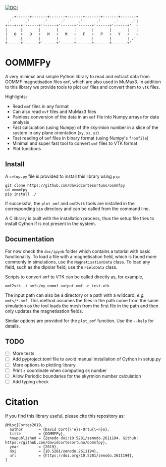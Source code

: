 [![DOI](https://zenodo.org/badge/DOI/10.5281/zenodo.2611194.svg)](https://doi.org/10.5281/zenodo.2611194)

```
   .+------+-------+-------+-------+-------+-------+-------+
 .'      .'      .'      .'      .'      .'      .'      .'|
+---+--+'------+'------+'------+'------+'------+'------+'  -
|      |       |       |       |       |       |       |   |
|   O  +   O   +   M   +   M   +   F   +   P   +   Y   +   +
|      |       |       |       |       |       |       | .'
+------+'------+'------+'------+-------+-------+-------+'
```

# OOMMFPy

A very minimal and simple Python library to read and extract data from OOMMF
magnetisation files `omf`, which are also used in MuMax3. In addition to this
library we provide tools to plot `omf` files and convert them to `vtk` files.

Highlights:

- Read `omf` files in any format
- Can also read `ovf` files and MuMax3 files
- Painless conversion of the data in an `omf` file into Numpy arrays for data
  analysis
- Fast calculation (using Numpy) of the skyrmion number in a slice of the
  system in any plane orientation (`xy`, `xz`, `yz`)
- Fast reading of `omf` files in binary format (using Numpy's `fromfile`)
- Minimal and super fast tool to convert `omf` files to VTK format
- Plot functions

## Install

A `setup.py` file is provided to install this library using `pip`

    git clone https://github.com/davidcortesortuno/oommfpy
    cd oommfpy
    pip install ./

If successful, the `plot_omf` and `omf2vtk` tools are installed in the
corresponding `bin` directory and can be called from the command line.

A C library is built with the installation process, thus the setup file tries
to install Cython if is not present in the system.

## Documentation

For now check the `doc/ipynb` folder which contains a tutorial with basic
functionality. To load a file with a magnetisation field, which is found more
commonly in simulations, use the `MagnetisationData` class. To load any field,
such as the dipolar field, use the `FieldData` class.

Scripts to convert `omf` to VTK can be called directly as, for example,

```
omf2vtk -i omfs/my_oommf_output.omf -o test.vtk
```

The input path can also be a directory or a path with a wildcard, *e.g.*
`omfs/*.omf`. This method assumes the files in the path come from the same
simulation as the tool loads the mesh from the first file in the path and then
only updates the magnetisation fields.

Similar options are provided for the `plot_omf` function. Use the `--help` for
details.

## TODO

- [ ] More tests
- [ ] Add pyproject.toml file to avoid manual installation of Cython in setup.py
- [ ] More options to plotting library
- [ ] Print `z` coordinate when computing sk number
- [ ] Allow Periodic boundaries for the skyrmion number calculation
- [ ] Add typing check

# Citation

If you find this library useful, please cite this repository as:

```
@Misc{Cortes2019,
  author       = {David Cort{\'e}s-Ortu{\~n}o},
  title        = {OOMMFPy},
  howpublished = {Zenodo doi:10.5281/zenodo.2611194. Github: https://github.com/davidcortesortuno/oommfpy},
  year         = {2019},
  doi          = {10.5281/zenodo.2611194},
  url          = {https://doi.org/10.5281/zenodo.2611194},
}
```
